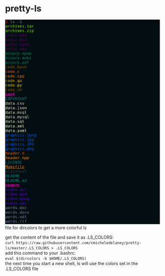 # pretty-ls
![screenshot ls](https://github.com/cmicheledelaney/pretty-ls/blob/master/.screenshot_ls.png)  
file for dircolors to get a more colorful ls  

get the content of the file and save it as .LS_COLORS:    
`curl https://raw.githubusercontent.com/cmicheledelaney/pretty-ls/master/.LS_COLORS > .LS_COLORS`  
add this command to your .bashrc:  
`eval $(dircolors -b $HOME/.LS_COLORS)`  
the next time you start a new shell, ls will use the colors set in the .LS_COLORS file  
